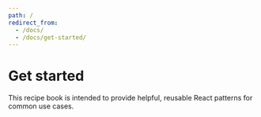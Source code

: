 ```yaml
---
path: /
redirect_from:
  - /docs/
  - /docs/get-started/
---
```


# Get started

This recipe book is intended to provide helpful, reusable React patterns for common use cases.